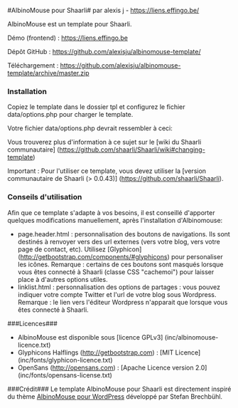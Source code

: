 #AlbinoMouse pour Shaarli#
par alexis j - https://liens.effingo.be/

AlbinoMouse est un template pour Shaarli.

Démo (frontend) : https://liens.effingo.be

Dépôt GitHub : https://github.com/alexisju/albinomouse-template/

Téléchargement : https://github.com/alexisju/albinomouse-template/archive/master.zip


### Installation ###

Copiez le template dans le dossier tpl et configurez le fichier data/options.php pour charger le template.

Votre fichier data/options.php devrait ressembler à ceci:

<?php
$GLOBALS['config']['RAINTPL_TPL'] = 'tpl/albinomouse-template/';
?>

Vous trouverez plus d'information à ce sujet sur le [wiki du Shaarli communautaire] (https://github.com/shaarli/Shaarli/wiki#changing-template)

Important : Pour l'utiliser ce template, vous devez utiliser la [version communautaire de Shaarli (> 0.0.43)] (https://github.com/shaarli/Shaarli).


### Conseils d'utilisation ###

Afin que ce template s'adapte à vos besoins, il est conseillé d'apporter quelques modifications manuellement, après l'installation d'Albinomouse:
 - page.header.html : personnalisation des boutons de navigations. Ils sont destinés à renvoyer vers des url externes (vers votre blog, vers votre page de contact, etc). Utilisez [Glyphicon] (http://getbootstrap.com/components/#glyphicons) pour personaliser les icônes. 
 Remarque : certains de ces boutons sont masqués lorsque vous êtes connecté à Shaarli (classe CSS "cachemoi") pour laisser place à d'autres options utiles. 
 - linklist.html : personnalisation des options de partages : vous pouvez indiquer votre compte Twitter et l'url de votre blog sous Wordpress. 
 Remarque : le lien vers l'éditeur Wordpress n'apparait que lorsque vous êtes connecté à Shaarli.

###Licences###
  - AlbinoMouse est disponible sous [licence GPLv3] (inc/albinomouse-licence.txt)
  - Glyphicons Halflings (http://getbootstrap.com) : [MIT Licence] (inc/fonts/glyphicon-licence.txt)
  - OpenSans (http://opensans.com) : [Apache Licence version 2.0] (inc/fonts/opensans-license.txt)

###Crédit###
Le template AlbinoMouse pour Shaarli est directement inspiré du thème [AlbinoMouse pour WordPress](http://www.pixelstrol.ch/en/wp-themes/albinomouse/) développé par Stefan Brechbühl.
